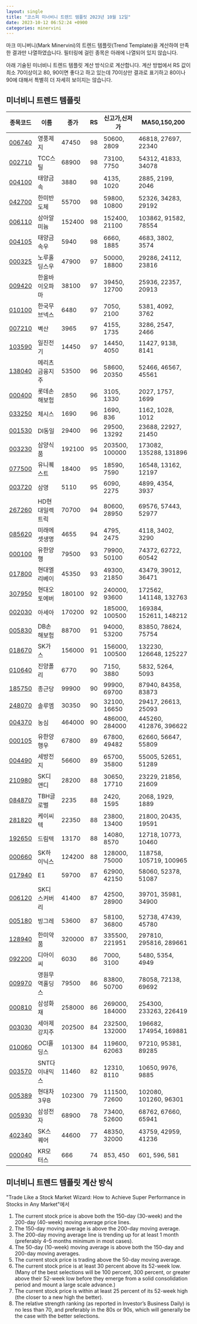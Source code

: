 ```yaml
---
layout: single
title: "코스피 미너비니 트렌드 템플릿 2023년 10월 12일"
date: 2023-10-12 06:52:24 +0900
categories: minervini
---
```

마크 미니버니(Mark Minervini)의 트렌드 템플릿(Trend Template)을 계산하여 만족한 결과만 나열하였습니다. 필터링에 걸린 종목은 아래에 나열되어 있지 않습니다.

아래 기술된 미너비니 트렌드 템플릿 계산 방식으로 계산합니다. 계산 방법에서 RS 값이 최소 70이상이고 80, 90이면 좋다고 하고 있는데 70이상만 결과로 표기하고 80이나 90에 대해서 특별히 더 자세히 보이지는 않습니다.

## 미너비니 트렌드 템플릿

|종목코드|이름|종가|RS|신고가,신저가|MA50,150,200|
|------|---|---|--|---------|------------|
|[006740](https://finance.daum.net/quotes/A006740)|영풍제지|47450|98|50600, 2809|46818, 27697, 22340|
|[002710](https://finance.daum.net/quotes/A002710)|TCC스틸|68900|98|73100, 7750|54312, 41833, 34078|
|[004100](https://finance.daum.net/quotes/A004100)|태양금속|3880|98|4135, 1020|2885, 2199, 2046|
|[042700](https://finance.daum.net/quotes/A042700)|한미반도체|55700|98|59800, 10800|52326, 34283, 29192|
|[006110](https://finance.daum.net/quotes/A006110)|삼아알미늄|152400|98|152400, 21100|103862, 91582, 78554|
|[004105](https://finance.daum.net/quotes/A004105)|태양금속우|5940|98|6660, 1885|4683, 3802, 3574|
|[000325](https://finance.daum.net/quotes/A000325)|노루홀딩스우|47900|97|50000, 18800|29286, 24112, 23816|
|[009420](https://finance.daum.net/quotes/A009420)|한올바이오파마|38100|97|39450, 12700|25936, 22357, 20913|
|[010100](https://finance.daum.net/quotes/A010100)|한국무브넥스|6480|97|7050, 2100|5381, 4092, 3762|
|[007210](https://finance.daum.net/quotes/A007210)|벽산|3965|97|4155, 1735|3286, 2547, 2466|
|[103590](https://finance.daum.net/quotes/A103590)|일진전기|14450|97|14450, 4050|11427, 9138, 8141|
|[138040](https://finance.daum.net/quotes/A138040)|메리츠금융지주|53500|96|58600, 20350|52466, 46567, 45561|
|[000400](https://finance.daum.net/quotes/A000400)|롯데손해보험|2850|96|3105, 1330|2027, 1757, 1699|
|[033250](https://finance.daum.net/quotes/A033250)|체시스|1690|96|1690, 836|1162, 1028, 1012|
|[001530](https://finance.daum.net/quotes/A001530)|DI동일|29400|96|29500, 13292|23688, 22927, 21450|
|[003230](https://finance.daum.net/quotes/A003230)|삼양식품|192100|95|203500, 100000|173082, 135288, 131896|
|[077500](https://finance.daum.net/quotes/A077500)|유니퀘스트|18400|95|18590, 7590|16548, 13162, 12197|
|[003720](https://finance.daum.net/quotes/A003720)|삼영|5110|95|6090, 2275|4899, 4354, 3937|
|[267260](https://finance.daum.net/quotes/A267260)|HD현대일렉트릭|70700|94|80600, 28950|69576, 57443, 52977|
|[085620](https://finance.daum.net/quotes/A085620)|미래에셋생명|4655|94|4795, 2475|4118, 3402, 3290|
|[000100](https://finance.daum.net/quotes/A000100)|유한양행|79500|93|79900, 50100|74372, 62722, 60542|
|[017800](https://finance.daum.net/quotes/A017800)|현대엘리베이|45350|93|49300, 21850|43479, 39012, 36471|
|[307950](https://finance.daum.net/quotes/A307950)|현대오토에버|180100|92|240000, 93600|172562, 141148, 132763|
|[002030](https://finance.daum.net/quotes/A002030)|아세아|170200|92|185000, 100500|169384, 152611, 148212|
|[005830](https://finance.daum.net/quotes/A005830)|DB손해보험|88700|91|94000, 53200|83850, 78624, 75754|
|[018670](https://finance.daum.net/quotes/A018670)|SK가스|156000|91|156000, 100500|132230, 126648, 125227|
|[010640](https://finance.daum.net/quotes/A010640)|진양폴리|6770|90|7150, 3880|5832, 5264, 5093|
|[185750](https://finance.daum.net/quotes/A185750)|종근당|99900|90|99900, 69700|87940, 84358, 83873|
|[248070](https://finance.daum.net/quotes/A248070)|솔루엠|30350|90|32100, 16650|29417, 26613, 25093|
|[004370](https://finance.daum.net/quotes/A004370)|농심|464000|90|486000, 284000|445260, 412876, 396622|
|[000105](https://finance.daum.net/quotes/A000105)|유한양행우|67800|89|67800, 49482|62660, 56647, 55809|
|[004490](https://finance.daum.net/quotes/A004490)|세방전지|56600|89|65700, 35800|55005, 52651, 51289|
|[210980](https://finance.daum.net/quotes/A210980)|SK디앤디|28200|88|30650, 17710|23229, 21856, 21609|
|[084870](https://finance.daum.net/quotes/A084870)|TBH글로벌|2235|88|2420, 1595|2068, 1929, 1889|
|[281820](https://finance.daum.net/quotes/A281820)|케이씨텍|22350|88|23800, 13400|21800, 20435, 19591|
|[192650](https://finance.daum.net/quotes/A192650)|드림텍|13170|88|14080, 8570|12718, 10773, 10460|
|[000660](https://finance.daum.net/quotes/A000660)|SK하이닉스|124200|88|128000, 75000|118758, 105719, 100965|
|[017940](https://finance.daum.net/quotes/A017940)|E1|59700|87|62900, 42150|58060, 52378, 51087|
|[006120](https://finance.daum.net/quotes/A006120)|SK디스커버리|41400|87|42500, 28900|39701, 35981, 34900|
|[005180](https://finance.daum.net/quotes/A005180)|빙그레|53600|87|58100, 36800|52738, 47439, 45780|
|[128940](https://finance.daum.net/quotes/A128940)|한미약품|320000|87|335500, 221951|297810, 295816, 289661|
|[092200](https://finance.daum.net/quotes/A092200)|디아이씨|6030|86|7000, 3100|5480, 5354, 4949|
|[009970](https://finance.daum.net/quotes/A009970)|영원무역홀딩스|79500|86|83800, 50700|78058, 72138, 69692|
|[000810](https://finance.daum.net/quotes/A000810)|삼성화재|258000|86|269000, 184000|254300, 233263, 226419|
|[003030](https://finance.daum.net/quotes/A003030)|세아제강지주|202500|84|232500, 132000|196682, 174954, 169881|
|[010060](https://finance.daum.net/quotes/A010060)|OCI홀딩스|101300|84|119600, 62063|97210, 95381, 89285|
|[003570](https://finance.daum.net/quotes/A003570)|SNT다이내믹스|11460|82|12310, 8110|10650, 9976, 9885|
|[005389](https://finance.daum.net/quotes/A005389)|현대차3우B|102300|79|111500, 72600|102080, 101260, 96301|
|[005930](https://finance.daum.net/quotes/A005930)|삼성전자|68900|78|73400, 52600|68762, 67660, 65941|
|[402340](https://finance.daum.net/quotes/A402340)|SK스퀘어|44600|77|48350, 32000|43759, 42959, 41236|
|[000040](https://finance.daum.net/quotes/A000040)|KR모터스|666|74|853, 450|601, 596, 581|

## 미너비니 트렌드 템플릿 계산 방식

"Trade Like a Stock Market Wizard: How to Achieve Super Performance in Stocks in Any Market"에서

 1. The current stock price is above both the 150-day (30-week) and the 200-day (40-week) moving average price lines.
 1. The 150-day moving average is above the 200-day moving average.
 1. The 200-day moving average line is trending up for at least 1 month (preferably 4–5 months minimum in most cases).
 1. The 50-day (10-week) moving average is above both the 150-day and 200-day moving averages.
 1. The current stock price is trading above the 50-day moving average.
 1. The current stock price is at least 30 percent above its 52-week low. (Many of the best selections will be 100 percent, 300 percent, or greater above their 52-week low before they emerge from a solid consolidation period and mount a large scale advance.)
 1. The current stock price is within at least 25 percent of its 52-week high (the closer to a new high the better).
 1. The relative strength ranking (as reported in Investor’s Business Daily) is no less than 70, and preferably in the 80s or 90s, which will generally be the case with the better selections.
